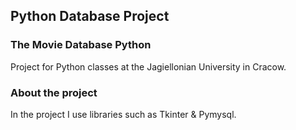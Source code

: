 Python Database Project 
-------------------------------------------------------------------
### The Movie Database Python
 Project for Python classes at the Jagiellonian University in Cracow.
 
### About the project
In the project I use libraries such as Tkinter & Pymysql.
